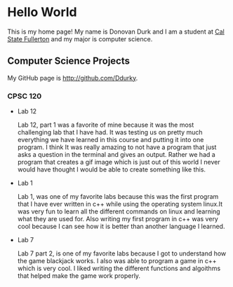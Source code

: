 # Hello World

This is my home page! My name is Donovan Durk and I am a student at [Cal State Fullerton](http://www.fullerton.edu/) and my major is computer science.

## Computer Science Projects

My GitHub page is http://github.com/Ddurky.

### CPSC 120

* Lab 12

    Lab 12, part 1 was a favorite of mine because it was the most challenging lab that I have had. It was testing us on pretty much everything we have learned in this course and putting it into one program. I think It was really amazing to not have a program that just asks a question in the terminal and gives an output. Rather we had a program that creates a gif image which is just out of this world I never would have thought I would be able to create something like this.

* Lab 1
     
     Lab 1, was one of my favorite labs because this was the first program that I have ever written in c++  while using the operating system linux.It was very fun to learn all the different commands on linux and learning what they are used for. Also writing my first program in c++ was very cool because I can see how it is better than another language I learned. 

* Lab 7

    Lab 7 part 2, is one of my favorite labs because I got to understand how the game blackjack works. I also was able to program a game in c++ which is very cool. I liked writing the different functions and algoithms that helped make the game work properly. 